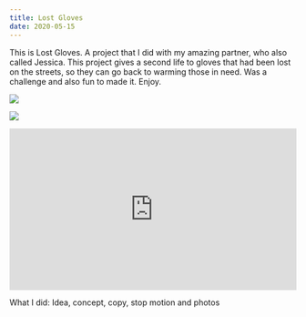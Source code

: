 ```yaml
---
title: Lost Gloves
date: 2020-05-15
---
```

<div class="post-container">

<div class="text-idea">

This is Lost Gloves. A project that I did with my amazing partner, who also called Jessica. This project gives a second life to gloves that had been lost on the streets, so they can go back to warming those in need. Was a challenge and also fun to made it. Enjoy.

</div>

<div class="img-idea">

![](https://ucarecdn.com/a5da2e6e-b98f-4e49-9ee9-83c659bf3e91/)

![](https://ucarecdn.com/5b5bf15c-fb1c-4302-8934-3cf0d0574d83/)

</div>

</div>

<div style="padding:56.25% 0 0 0;position:relative;"><iframe src="https://player.vimeo.com/video/223200678?title=0&byline=0&portrait=0" style="position:absolute;top:0;left:0;width:100%;height:100%;" frameborder="0" allow="autoplay; fullscreen" allowfullscreen></iframe></div><script src="https://player.vimeo.com/api/player.js"></script>

What I did: Idea, concept, copy, stop motion and photos